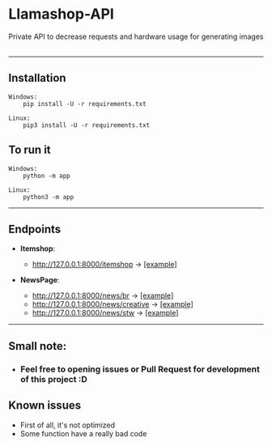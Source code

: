 # Llamashop-API
Private API to decrease requests and hardware usage for generating images
<br><br>

---

## Installation
```
Windows:
    pip install -U -r requirements.txt

Linux:
    pip3 install -U -r requirements.txt
```

## To run it
```
Windows:
    python -m app

Linux:
    python3 -m app
```

---

## Endpoints
* **Itemshop**:
    - http://127.0.0.1:8000/itemshop -> [[example]](https://github.com/MR-AliHaashemi/Llamashop-API/blob/main/contents/data/itemshop.json)



* **NewsPage**:
    - http://127.0.0.1:8000/news/br -> [[example]](https://github.com/MR-AliHaashemi/Llamashop-API/blob/main/contents/data/brnews.json)
    - http://127.0.0.1:8000/news/creative -> [[example]](https://github.com/MR-AliHaashemi/Llamashop-API/blob/main/contents/data/creativenews.json)
    - http://127.0.0.1:8000/news/stw -> [[example]](https://github.com/MR-AliHaashemi/Llamashop-API/blob/main/contents/data/stwnews.json)

---

## Small note:
* ### Feel free to **opening issues** or **Pull Request** for development of this project :D 

## Known issues
* First of all, it's not optimized
* Some function have a really bad code